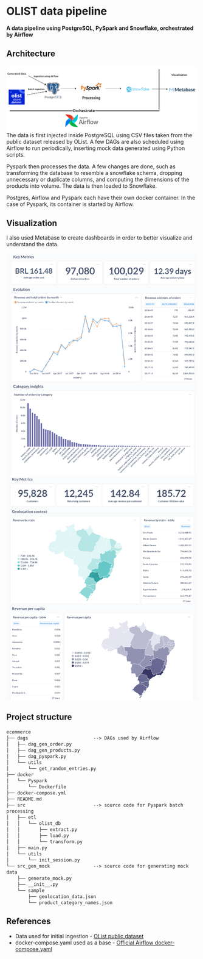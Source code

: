 # OLIST data pipeline
**A data pipeline using PostgreSQL, PySpark and Snowflake, orchestrated by Airflow**

## Architecture
![Architecture pipeline](images/etl_diagram.png)
The data is first injected inside PostgreSQL using CSV files taken from the public dataset released by OList. A few DAGs are also scheduled using Airflow to run periodically, inserting mock data generated using Python scripts.


Pyspark then processes the data. A few changes are done, such as transforming the database to resemble a snowflake schema, dropping unnecessary or duplicate columns, and computing the dimensions of the products into volume.
The data is then loaded to Snowflake.

Postgres, Airflow and Pyspark each have their own docker container. In the case of Pyspark, its container is started by Airflow.

## Visualization
I also used Metabase to create dashboards in order to better visualize and understand the data.

<p float="left">
  <img src="images/orders_dashboard.png" width="600" />
  <img src="images/customers_dashboard.png" width="600" /> 
</p>

## Project structure
```
ecommerce
├── dags                        --> DAGs used by Airflow 
│   ├── dag_gen_order.py
│   ├── dag_gen_products.py
│   ├── dag_pyspark.py
│   └── utils
│       └── get_random_entries.py
├── docker
│   └── Pyspark
│       └── Dockerfile
├── docker-compose.yml
├── README.md
├── src                         --> source code for Pyspark batch processing
│   ├── etl
│   │   └── olist_db
│   │       ├── extract.py
│   │       ├── load.py
│   │       └── transform.py
│   ├── main.py
│   └── utils
│       └── init_session.py
└── src_gen_mock                --> source code for generating mock data
    ├── generate_mock.py
    ├── __init__.py
    └── sample
        ├── geolocation_data.json
        └── product_category_names.json
```
## References
- Data used for initial ingestion - [OList public dataset](https://www.kaggle.com/datasets/olistbr/brazilian-ecommerce)
- docker-compose.yaml used as a base - [Official Airflow docker-compose.yaml](https://airflow.apache.org/docs/apache-airflow/stable/howto/docker-compose/index.html)